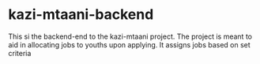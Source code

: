 # kazi-mtaani-backend
This si the backend-end to the kazi-mtaani project. The project is meant to aid in allocating jobs to youths upon applying. It assigns jobs based on set criteria 
